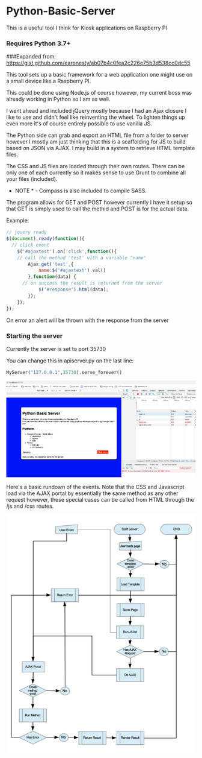 # Python-Basic-Server
This is a useful tool I think for Kiosk applications on Raspberry PI

### Requires Python 3.7+

###Expanded from:
https://gist.github.com/earonesty/ab07b4c0fea2c226e75b3d538cc0dc55

This tool sets up a basic framework for a web application one might use on a small device like a Raspberry PI.

This could be done using Node.js of course however, my current boss was already working in Python so I am as well.

I went ahead and included jQuery mostly because I had an Ajax closure I like to use and didn't feel like reinventing the wheel. To lighten things up even more it's of course entirely possible to use vanilla JS.

The Python side can grab and export an HTML file from a folder to server however I mostly am just thinking that this is a scaffolding for JS to build based on JSON via AJAX. I may build in a system to retrieve HTML template files.

The CSS and JS files are loaded through their own routes. There can be only one of each currently so it makes sense to use Grunt to combine all your files (included).

* NOTE * - Compass is also included to compile SASS.

The program allows for GET and POST however currently I have it setup so that GET is simply used to call the methid and POST is for the actual data.

Example:
```javascript
// jquery ready
$(document).ready(function(){
  // click event
	$('#ajaxtest').on('click',function(){
    // call the method 'test' with a variable 'name'
		Ajax.get('test',{
			name:$('#ajaxtext').val()
		},function(data) {
      // on success the result is returned from the server
			$('#response').html(data);
		});
	});
}); 
```
On error an alert will be thrown with the response from the server

### Starting the server
Currently the server is set to port 35730

You can change this in apiserver.py on the last line:
```python
MyServer("127.0.0.1",35730).serve_forever()
```

![alt text](https://raw.githubusercontent.com/061375/Python-Basic-Server/master/images/p-server-screen.jpg)

Here's a basic rundown of the events. Note that the CSS and Javascript load via the AJAX portal by essentially the same method as any other request however, these special cases can be called from HTML through the /js and /css routes.

![alt text](https://raw.githubusercontent.com/061375/Python-Basic-Server/master/images/p-server-flow.png)

